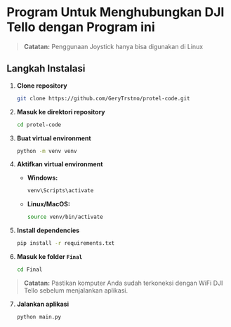 # Program Untuk Menghubungkan DJI Tello dengan Program ini
> **Catatan:** Penggunaan Joystick hanya bisa digunakan di Linux

## Langkah Instalasi

1. **Clone repository**
    ```bash
    git clone https://github.com/GeryTrstno/protel-code.git
    ```

2. **Masuk ke direktori repository**
    ```bash
    cd protel-code
    ```

3. **Buat virtual environment**
    ```bash
    python -m venv venv
    ```

4. **Aktifkan virtual environment**
    - **Windows:**
      ```bash
      venv\Scripts\activate
      ```
    - **Linux/MacOS:**
      ```bash
      source venv/bin/activate
      ```

5. **Install dependencies**
    ```bash
    pip install -r requirements.txt
    ```

6. **Masuk ke folder `Final`**
    ```bash
    cd Final
    ```
> **Catatan:** Pastikan komputer Anda sudah terkoneksi dengan WiFi DJI Tello sebelum menjalankan aplikasi.
7. **Jalankan aplikasi**
    ```bash
    python main.py
    ```